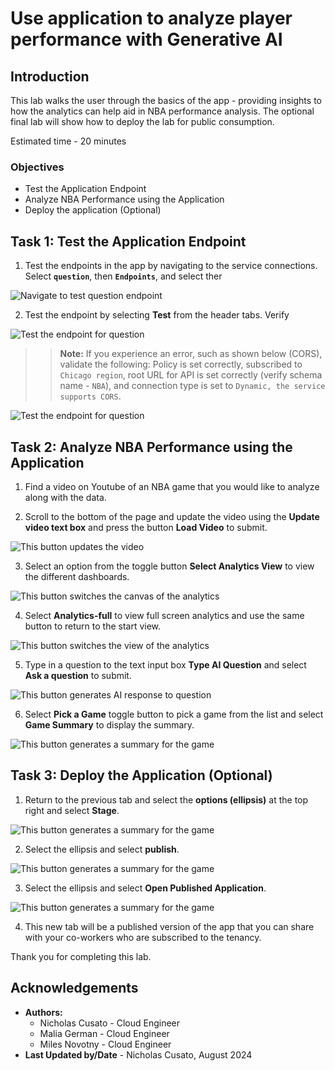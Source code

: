 # Use application to analyze player performance with Generative AI

## Introduction

This lab walks the user through the basics of the app - providing insights to how the analytics can help aid in NBA performance analysis. The optional final lab will show how to deploy the lab for public consumption.

Estimated time - 20 minutes

### Objectives

* Test the Application Endpoint
* Analyze NBA Performance using the Application
* Deploy the application (Optional)

## Task 1: Test the Application Endpoint

1. Test the endpoints in the app by navigating to the service connections. Select **`question`**, then **`Endpoints`**, and select ther

  ![Navigate to test question endpoint](./images/test-question.png "")

2. Test the endpoint by selecting **Test** from the header tabs. Verify 

  ![Test the endpoint for question](./images/test-success.png "")

>>**Note:** If you experience an error, such as shown below (CORS), validate the following: Policy is set correctly, subscribed to `Chicago region`, root URL for API is set correctly (verify schema name - `NBA`), and connection type is set to `Dynamic, the service supports CORS`.

  ![Test the endpoint for question](./images/test-cors.png "")

## Task 2: Analyze NBA Performance using the Application

1. Find a video on Youtube of an NBA game that you would like to analyze along with the data.

2. Scroll to the bottom of the page and update the video using the **Update video text box** and press the button **Load Video** to submit.

  ![This button updates the video](./images/update-video.png "")

3. Select an option from the toggle button **Select Analytics View** to view the different dashboards.

  ![This button switches the canvas of the analytics](./images/toggle-analytics.png "")

4. Select **Analytics-full** to view full screen analytics and use the same button to return to the start view.

  ![This button switches the view of the analytics](./images/toggle-view.png "")

5. Type in a question to the text input box **Type AI Question** and select **Ask a question** to submit. 

  ![This button generates AI response to question](./images/question.png "")

6. Select **Pick a Game** toggle button to pick a game from the list and select **Game Summary** to display the summary.

  ![This button generates a summary for the game](./images/summary.png "")

## Task 3: Deploy the Application (Optional)

1. Return to the previous tab and select the **options (ellipsis)** at the top right and select **Stage**.

  ![This button generates a summary for the game](./images/stage.png "")

2. Select the ellipsis and select **publish**.

  ![This button generates a summary for the game](./images/publish.png "")

3. Select the ellipsis and select **Open Published Application**.

  ![This button generates a summary for the game](./images/view-publish.png "")

4. This new tab will be a published version of the app that you can share with your co-workers who are subscribed to the tenancy.

Thank you for completing this lab.

## Acknowledgements

* **Authors:**
	* Nicholas Cusato - Cloud Engineer
	* Malia German - Cloud Engineer
	* Miles Novotny - Cloud Engineer
* **Last Updated by/Date** - Nicholas Cusato, August 2024